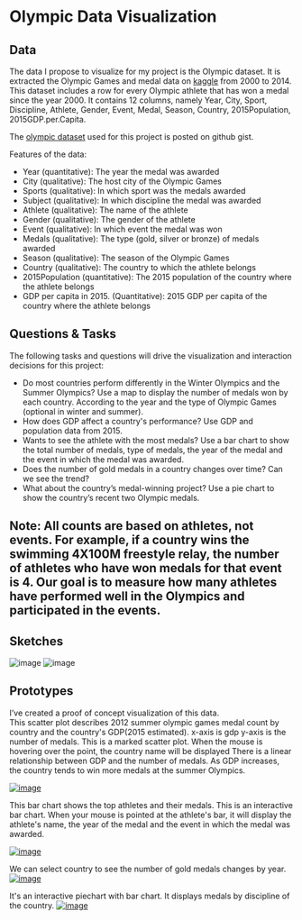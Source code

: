 # Olympic Data Visualization
## Data 

The data I propose to visualize for my project is the Olympic dataset. It is extracted the Olympic Games and medal data on [kaggle](https://www.kaggle.com/the-guardian/olympic-games) from 2000 to 2014. This dataset includes a row for every Olympic athlete that has won a medal since the year 2000. It contains 12 columns, namely Year, City, Sport, Discipline, Athlete, Gender, Event, Medal, Season, Country, 2015Population, 2015GDP.per.Capita.

The [olympic dataset](https://gist.github.com/RuofanChen/b8ab70bdb93f363cf55e6390ad39805b) used for this project is posted on github gist. 

Features of the data:
* Year (quantitative): The year the medal was awarded
* City (qualitative): The host city of the Olympic Games
* Sports (qualitative): In which sport was the medals awarded
* Subject (qualitative): In which discipline the medal was awarded
* Athlete (qualitative): The name of the athlete
* Gender (qualitative): The gender of the athlete
* Event (qualitative): In which event the medal was won
* Medals (qualitative): The type (gold, silver or bronze) of medals awarded
* Season (qualitative): The season of the Olympic Games
* Country (qualitative): The country to which the athlete belongs
* 2015Population (quantitative): The 2015 population of the country where the athlete belongs
* GDP per capita in 2015. (Quantitative): 2015 GDP per capita of the country where the athlete belongs


## Questions & Tasks
The following tasks and questions will drive the visualization and interaction decisions for this project:  


* Do most countries perform differently in the Winter Olympics and the Summer Olympics? Use a map to display the number of medals won by each country. According to the year and the type of Olympic Games (optional in winter and summer).
* How does GDP affect a country's performance? Use GDP and population data from 2015.
* Wants to see the athlete with the most medals? Use a bar chart to show the total number of medals, type of medals, the year of the medal and the event in which the medal was awarded.
* Does the number of gold medals in a country changes over time? Can we see the trend?
* What about the country’s medal-winning project? Use a pie chart to show the country’s recent two Olympic medals.

## Note: All counts are based on athletes, not events. For example, if a country wins the swimming 4X100M freestyle relay, the number of athletes who have won medals for that event is 4. Our goal is to measure how many athletes have performed well in the Olympics and participated in the events.  
  

## Sketches
![image](https://user-images.githubusercontent.com/57047582/134278848-6efd0612-9cad-4d9f-86be-19c21ebfd8ae.png)
![image](https://user-images.githubusercontent.com/57047582/134278407-43866c07-5215-45ed-b64e-9c8d10fbb1a0.png)



## Prototypes
I’ve created a proof of concept visualization of this data.  
This scatter plot describes 2012 summer olympic games medal count by country and the country's GDP(2015 estimated). x-axis is gdp y-axis is the number of medals. This is a marked scatter plot. When the mouse is hovering over the point, the country name will be displayed
There is a linear relationship between GDP and the number of medals. As GDP increases, the country tends to win more medals at the summer Olympics.  

[![image](https://user-images.githubusercontent.com/57047582/134273629-f4adb498-2362-47d5-a815-6ff1549d15b2.png)](https://vizhub.com/RuofanChen/af53cd1647bd45ebbfd0886ad51f5e48)
    
 
This bar chart shows the top athletes and their medals. This is an interactive bar chart. When your mouse is pointed at the athlete's bar, it will display the athlete's name, the year of the medal and the event in which the medal was awarded.  

[![image](https://user-images.githubusercontent.com/57047582/135732009-e0b53c03-3994-442e-b59e-84099494cccd.png)](https://vizhub.com/RuofanChen/80a0c887e536419fb4a98ca16fa856e2)
  
We can select country to see the number of gold medals changes by year. 
[![image](https://user-images.githubusercontent.com/57047582/134279155-c0ad0bdf-b212-4f86-a703-160fce094ad9.png)](https://vizhub.com/RuofanChen/870734f4b8764c58a70833aed27a857d) 
  
It's an interactive piechart with bar chart. It displays medals by discipline of the country.
[![image](https://user-images.githubusercontent.com/57047582/135737129-f06d2819-f9c4-4cd0-a032-e15273606553.png)](https://vizhub.com/RuofanChen/256b09a931664cb5bf9c6eb1f317a357?edit=files)
